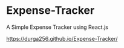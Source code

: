 # Expense-Tracker
A Simple Expense Tracker using React.js

https://durga256.github.io/Expense-Tracker/
